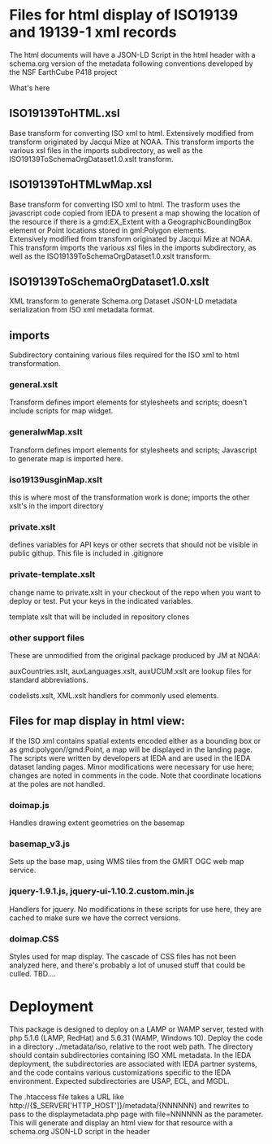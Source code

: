 # Files for html display of ISO19139 and 19139-1  xml records

The html documents will have a JSON-LD Script in the html header with a schema.org
version of the metadata following conventions developed by the NSF EarthCube P418 project

What's here

## ISO19139ToHTML.xsl

Base transform for converting ISO xml to html. Extensively modified from transform originated by Jacqui Mize at NOAA. This transform imports the various xsl files in the imports subdirectory, as well as the ISO19139ToSchemaOrgDataset1.0.xslt transform.

## ISO19139ToHTMLwMap.xsl

Base transform for converting ISO xml to html. The trasform uses the javascript code copied from IEDA to present a map showing the location of the resource if there is a gmd:EX_Extent with a GeographicBoundingBox element or Point locations stored in gml:Polygon elements.  
Extensively modified from transform originated by Jacqui Mize at NOAA. This transform imports the various xsl files in the imports subdirectory, as well as the ISO19139ToSchemaOrgDataset1.0.xslt transform.

## ISO19139ToSchemaOrgDataset1.0.xslt

XML transform to generate Schema.org Dataset JSON-LD metadata serialization from ISO xml metadata format.

## imports

Subdirectory containing various files required for the ISO xml to html transformation.

### general.xslt 

Transform defines import elements for stylesheets and scripts; doesn't include scripts for map widget.

### generalwMap.xslt 

Transform defines import elements for stylesheets and scripts; Javascript to generate map is imported here.

### iso19139usginMap.xslt

this is where most of the transformation work is done; imports the other xslt's in the import directory

### private.xslt

defines variables for API keys or other secrets that should not be visible in public githup. This file is included 
in .gitignore

### private-template.xslt

change name to private.xslt in your checkout of the repo when you want to deploy or test. Put your keys in the indicated variables. 

template xslt that will be included in repository clones

### other support files

These are unmodified from the original package produced by JM at NOAA: 

auxCountries.xslt, auxLanguages.xslt, auxUCUM.xslt are lookup files for standard abbreviations.

codelists.xslt, XML.xslt handlers for commonly used elements.

## Files for map display in html view:

If the ISO xml contains spatial extents encoded either as a bounding box or as gmd:polygon//gmd:Point, a map will be displayed in the landing page. The scripts were written by developers at IEDA and are used in the IEDA dataset landing pages. Minor modifications were necessary for use here; changes are noted in comments in the code. Note that coordinate locations at the poles are not handled.

### doimap.js

Handles drawing extent geometries on the basemap

### basemap_v3.js

Sets up the base map, using WMS tiles from the GMRT OGC web map service.

### jquery-1.9.1.js, jquery-ui-1.10.2.custom.min.js 

Handlers for jquery. No modifications in these scripts for use here, they are cached to make sure we have the correct versions.

### doimap.CSS

Styles used for map display. The cascade of CSS files has not been analyzed here, and there's probably a lot of unused stuff that could be culled. TBD....

# Deployment

This package is designed to deploy on a LAMP or WAMP server, tested with php 5.1.6 (LAMP, RedHat) and 5.6.31 (WAMP, Windows 10). Deploy the code in a directory ../metadata/iso, relative to the root web path. The directory should contain subdirectories containing ISO XML metadata. In the IEDA deployment, the subdirectories are associated with IEDA partner systems, and the code contains various customizations specific to the IEDA environment. Expected subdirectories are USAP, ECL, and MGDL. 

The .htaccess file takes a URL like http://{$_SERVER['HTTP_HOST']}/metadata/{NNNNNN} and rewrites to pass to the displaymetadata.php page with file=NNNNNN as the parameter. This will generate and display an html view for that resource with a schema.org JSON-LD script in the header

